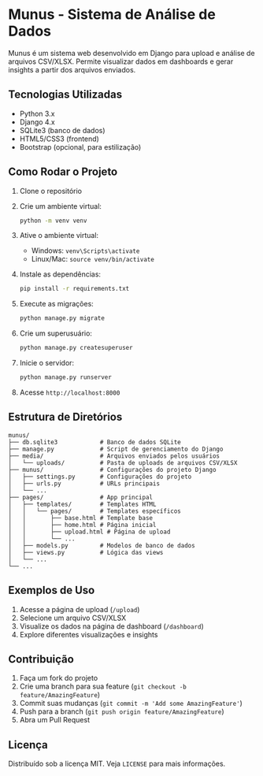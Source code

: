 # Munus - Sistema de Análise de Dados

Munus é um sistema web desenvolvido em Django para upload e análise de arquivos CSV/XLSX. Permite visualizar dados em dashboards e gerar insights a partir dos arquivos enviados.

## Tecnologias Utilizadas

- Python 3.x
- Django 4.x
- SQLite3 (banco de dados)
- HTML5/CSS3 (frontend)
- Bootstrap (opcional, para estilização)

## Como Rodar o Projeto

1. Clone o repositório
2. Crie um ambiente virtual:

   ```bash
   python -m venv venv
   ```

3. Ative o ambiente virtual:
   - Windows: `venv\Scripts\activate`
   - Linux/Mac: `source venv/bin/activate`
4. Instale as dependências:

   ```bash
   pip install -r requirements.txt
   ```

5. Execute as migrações:

   ```bash
   python manage.py migrate
   ```

6. Crie um superusuário:

   ```bash
   python manage.py createsuperuser
   ```

7. Inicie o servidor:

   ```bash
   python manage.py runserver
   ```

8. Acesse `http://localhost:8000`

## Estrutura de Diretórios

```
munus/
├── db.sqlite3            # Banco de dados SQLite
├── manage.py             # Script de gerenciamento do Django
├── media/                # Arquivos enviados pelos usuários
│   └── uploads/          # Pasta de uploads de arquivos CSV/XLSX
├── munus/                # Configurações do projeto Django
│   ├── settings.py       # Configurações do projeto
│   ├── urls.py           # URLs principais
│   └── ...
├── pages/                # App principal
│   ├── templates/        # Templates HTML
│   │   └── pages/        # Templates específicos
│   │       ├── base.html # Template base
│   │       ├── home.html # Página inicial
│   │       ├── upload.html # Página de upload
│   │       └── ...
│   ├── models.py         # Modelos de banco de dados
│   ├── views.py          # Lógica das views
│   └── ...
└── ...
```

## Exemplos de Uso

1. Acesse a página de upload (`/upload`)
2. Selecione um arquivo CSV/XLSX
3. Visualize os dados na página de dashboard (`/dashboard`)
4. Explore diferentes visualizações e insights

## Contribuição

1. Faça um fork do projeto
2. Crie uma branch para sua feature (`git checkout -b feature/AmazingFeature`)
3. Commit suas mudanças (`git commit -m 'Add some AmazingFeature'`)
4. Push para a branch (`git push origin feature/AmazingFeature`)
5. Abra um Pull Request

## Licença

Distribuído sob a licença MIT. Veja `LICENSE` para mais informações.
